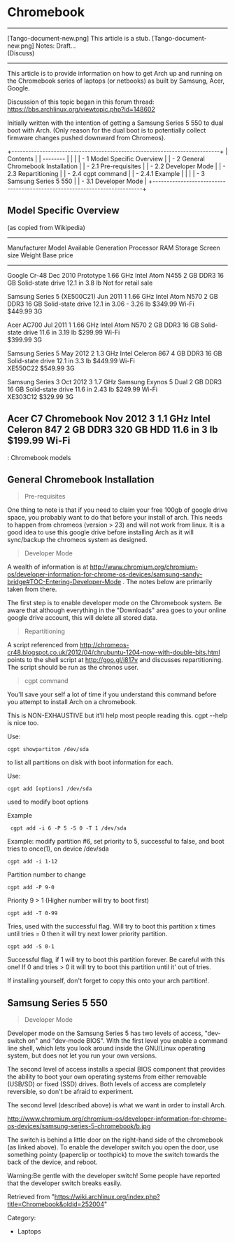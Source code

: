 Chromebook
==========

  ------------------------ ------------------------ ------------------------
  [Tango-document-new.png] This article is a stub.  [Tango-document-new.png]
                           Notes: Draft...          
                           (Discuss)                
  ------------------------ ------------------------ ------------------------

This article is to provide information on how to get Arch up and running
on the Chromebook series of laptops (or netbooks) as built by Samsung,
Acer, Google.

Discussion of this topic began in this forum thread:
https://bbs.archlinux.org/viewtopic.php?id=148602

Initially written with the intention of getting a Samsung Series 5 550
to dual boot with Arch. (Only reason for the dual boot is to potentially
collect firmware changes pushed downward from Chromeos).

  

+--------------------------------------------------------------------------+
| Contents                                                                 |
| --------                                                                 |
|                                                                          |
| -   1 Model Specific Overview                                            |
| -   2 General Chromebook Installation                                    |
|     -   2.1 Pre-requisites                                               |
|     -   2.2 Developer Mode                                               |
|     -   2.3 Repartitioning                                               |
|     -   2.4 cgpt command                                                 |
|         -   2.4.1 Example                                                |
|                                                                          |
| -   3 Samsung Series 5 550                                               |
|     -   3.1 Developer Mode                                               |
+--------------------------------------------------------------------------+

Model Specific Overview
-----------------------

(as copied from Wikipedia)

  ----------------------------------------------------------------------------------------------------------------------------------------------------------------------------------------
  Manufacturer   Model                 Available   Generation   Processor                       RAM         Storage                   Screen size   Weight           Base price
  -------------- --------------------- ----------- ------------ ------------------------------- ----------- ------------------------- ------------- ---------------- ---------------------
  Google         Cr-48                 Dec 2010    Prototype    1.66 GHz Intel Atom N455        2 GB DDR3   16 GB Solid-state drive   12.1 in       3.8 lb           Not for retail sale

  Samsung        Series 5 (XE500C21)   Jun 2011    1            1.66 GHz Intel Atom N570        2 GB DDR3   16 GB Solid-state drive   12.1 in       3.06 - 3.26 lb   $349.99 Wi-Fi  
                                                                                                                                                                     $449.99 3G

  Acer           AC700                 Jul 2011    1            1.66 GHz Intel Atom N570        2 GB DDR3   16 GB Solid-state drive   11.6 in       3.19 lb          $299.99 Wi-Fi  
                                                                                                                                                                     $399.99 3G

  Samsung        Series 5              May 2012    2            1.3 GHz Intel Celeron 867       4 GB DDR3   16 GB Solid-state drive   12.1 in       3.3 lb           $449.99 Wi-Fi  
                 XE550C22                                                                                                                                            $549.99 3G

  Samsung        Series 3              Oct 2012    3            1.7 GHz Samsung Exynos 5 Dual   2 GB DDR3   16 GB Solid-state drive   11.6 in       2.43 lb          $249.99 Wi-Fi  
                 XE303C12                                                                                                                                            $329.99 3G

  Acer           C7 Chromebook         Nov 2012    3            1.1 GHz Intel Celeron 847       2 GB DDR3   320 GB HDD                11.6 in       3 lb             $199.99 Wi-Fi
  ----------------------------------------------------------------------------------------------------------------------------------------------------------------------------------------

  :  Chromebook models

  

General Chromebook Installation
-------------------------------

> Pre-requisites

One thing to note is that if you need to claim your free 100gb of google
drive space, you probably want to do that before your install of arch.
This needs to happen from chromeos (version > 23) and will not work from
linux. It is a good idea to use this google drive before installing Arch
as it will sync/backup the chromeos system as designed.

> Developer Mode

A wealth of information is at
http://www.chromium.org/chromium-os/developer-information-for-chrome-os-devices/samsung-sandy-bridge#TOC-Entering-Developer-Mode
. The notes below are primarily taken from there.

The first step is to enable developer mode on the Chromebook system. Be
aware that although everything in the "Downloads" area goes to your
online google drive account, this will delete all stored data.

> Repartitioning

A script referenced from
http://chromeos-cr48.blogspot.co.uk/2012/04/chrubuntu-1204-now-with-double-bits.html
points to the shell script at http://goo.gl/i817v and discusses
repartitioning. The script should be run as the chronos user.

> cgpt command

You'll save your self a lot of time if you understand this command
before you attempt to install Arch on a chromebook.

This is NON-EXHAUSTIVE but it'll help most people reading this. cgpt
--help is nice too.

Use:

    cgpt showpartiton /dev/sda

to list all partitions on disk with boot information for each.

Use:

    cgpt add [options] /dev/sda

used to modify boot options

Example

     cgpt add -i 6 -P 5 -S 0 -T 1 /dev/sda

Example: modify partition #6, set priority to 5, successful to false,
and boot tries to once(1), on device /dev/sda

    cgpt add -i 1-12 

Partition number to change

    cgpt add -P 9-0

Priority 9 > 1 (Higher number will try to boot first)

    cgpt add -T 0-99

Tries, used with the successful flag. Will try to boot this partition x
times until tries = 0 then it will try next lower priority partition.

    cgpt add -S 0-1

Successful flag, if 1 will try to boot this partition forever. Be
careful with this one! If 0 and tries > 0 it will try to boot this
partition until it' out of tries.

If installing yourself, don't forget to copy this onto your arch
partition!.

Samsung Series 5 550
--------------------

> Developer Mode

Developer mode on the Samsung Series 5 has two levels of access,
"dev-switch on" and "dev-mode BIOS". With the first level you enable a
command line shell, which lets you look around inside the GNU/Linux
operating system, but does not let you run your own versions.

The second level of access installs a special BIOS component that
provides the ability to boot your own operating systems from either
removable (USB/SD) or fixed (SSD) drives. Both levels of access are
completely reversible, so don't be afraid to experiment.

The second level (described above) is what we want in order to install
Arch.

http://www.chromium.org/chromium-os/developer-information-for-chrome-os-devices/samsung-series-5-chromebook/b.jpg

The switch is behind a little door on the right-hand side of the
chromebook (as linked above). To enable the developer switch you open
the door, use something pointy (paperclip or toothpick) to move the
switch towards the back of the device, and reboot.

Warning:Be gentle with the developer switch! Some people have reported
that the developer switch breaks easily.

Retrieved from
"https://wiki.archlinux.org/index.php?title=Chromebook&oldid=252004"

Category:

-   Laptops
